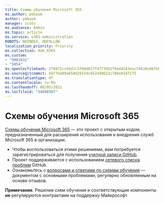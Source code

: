 ```yaml
---
title: Схемы обучения Microsoft 365
ms.author: pebaum
author: pebaum
manager: scotv
ms.audience: Admin
ms.topic: article
ms.service: o365-administration
ROBOTS: NOINDEX, NOFOLLOW
localization_priority: Priority
ms.collection: Adm_O365
ms.custom:
- "9002632"
- "5054"
ms.openlocfilehash: 2f0872cc65d1c5f60d627f47f3d92f9a44543eacf4838c06feb04c082c88e29d
ms.sourcegitcommit: b5f7da89a650d2915dc652449623c78be6247175
ms.translationtype: HT
ms.contentlocale: ru-RU
ms.lasthandoff: 08/05/2021
ms.locfileid: "54098507"
---
```

# <a name="microsoft-365-learning-pathways"></a>Схемы обучения Microsoft 365

[Схемы обучения Microsoft 365](https://docs.microsoft.com/office365/customlearning/) — это проект с открытым кодом, предназначенный для расширения использования и внедрения служб Microsoft 365 в организации.

- Чтобы воспользоваться этими решениями, вам потребуется зарегистрироваться для получения [учетной записи GitHub](https://aka.ms/joingithub).
- Проект поддерживается с использованием [сетевого списка проблем](https://aka.ms/CustomLearningHelp) GitHub.
- Ознакомьтесь с [вопросами и ответами по схемам обучения](https://docs.microsoft.com/office365/customlearning/faq) — документом с основными проблемами, регулярно обновляемым на основе отзывов.

**Примечание**. Решение схем обучения и соответствующие компоненты **не** регулируются контрактами на поддержку Майкрософт.
